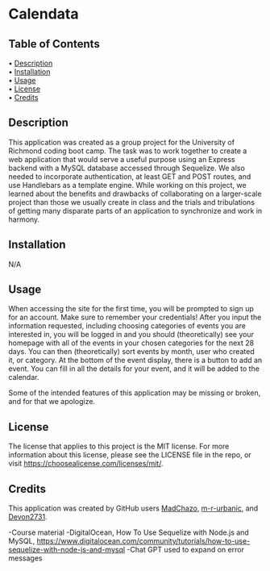 # Calendata

## Table of Contents

• [Description](#description)  
• [Installation](#installation)  
• [Usage](#usage)  
• [License](#license)  
• [Credits](#credits)

## Description

This application was created as a group project for the University of Richmond coding boot camp. The task was to work together to create a web application that would serve a useful purpose using an Express backend with a MySQL database accessed through Sequelize. We also needed to incorporate authentication, at least GET and POST routes, and use Handlebars as a template engine. While working on this project, we learned about the benefits and drawbacks of collaborating on a larger-scale project than those we usually create in class and the trials and tribulations of getting many disparate parts of an application to synchronize and work in harmony.

## Installation

N/A

## Usage

When accessing the site for the first time, you will be prompted to sign up for an account. Make sure to remember your credentials! After you input the information requested, including choosing categories of events you are interested in, you will be logged in and you should (theoretically) see your homepage with all of the events in your chosen categories for the next 28 days. You can then (theoretically) sort events by month, user who created it, or category. At the bottom of the event display, there is a button to add an event. You can fill in all the details for your event, and it will be added to the calendar. 

Some of the intended features of this application may be missing or broken, and for that we apologize.

## License

The license that applies to this project is the MIT license. For more information about this license, please see the LICENSE file in the repo, or visit https://choosealicense.com/licenses/mit/.

## Credits

This application was created by GitHub users [MadChazo](https://github.com/MadChazo), [m-r-urbanic](https://github.com/m-r-urbanic), and [Devon2731](https://github.com/Devon2731).

-Course material
-DigitalOcean, How To Use Sequelize with Node.js and MySQL, https://www.digitalocean.com/community/tutorials/how-to-use-sequelize-with-node-js-and-mysql
-Chat GPT used to expand on error messages
